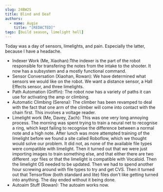 ```yaml
---
slug: 24BW2S
title: Blind and Deaf
authors:
  - name: Augie
    title: "[REDACTED]"
tags: [build season, limelight hell]
---
```

Today was a day of sensors, limelights, and pain. Especially the latter, because I have a headache. 
* Indexer Work (Me, Xiaohan):Tthe indexer is the part of the robot responsible for transfering the notes from the intake to the shooter. It now has a subsystem and a mostly functional command.
* Sensor Conversation (Xiaohan, Rowan): We have determined what sensors we would like on the robot. We want a distance sensor, a Hall Effects sensor, and three limelights.
* Path Automation (Griffin): The robot now has a variety of paths it can use for activating the amp or climbing. 
* Automatic Climbing (Serena): The climber has been revamped to deal with the fact that one arm of the climber will come into contact with the chain first. This involves a voltage reader. 
* Limelight work (Me, Davey, Zach): This was one very long annoying process. The morning was spent trying to train a neural net to recognise a ring, which kept failing to recognise the difference between a normal note and a high note. After lunch was more attempted training of the limelight before we found a site called Roboflow, which we thought would solve our problem. It did not, as none of the available file types were compatible with limelight. Then it turned out that we were just importing images to train something else, and that either there are two different .vpr files or that the limelight is compatible with Vocaloid. Then the limelight OS needed to be updated. Then we had to spend another hour screwing around with file types to try and get CVS. Then it turned out that Tensorflow (both standard and lite) files don't like getting turned into anything. The day ended without it being done.
* Autoaim Stuff (Rowan): The autoaim works now.